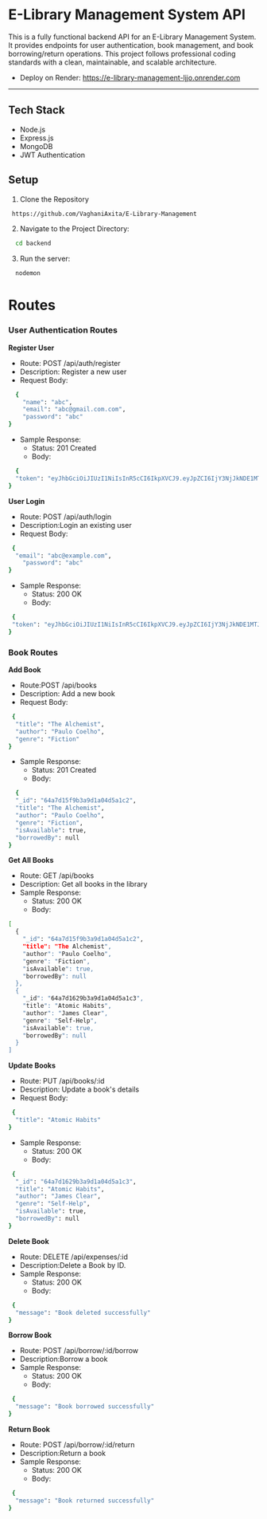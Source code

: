 
# E-Library Management System API

This is a fully functional backend API for an E-Library Management System. It provides endpoints for user authentication, book management, and book borrowing/return operations. This project follows professional coding standards with a clean, maintainable, and scalable architecture.


 - Deploy on Render: https://e-library-management-ljjo.onrender.com
____________________________________________________




## Tech Stack

- Node.js
- Express.js
- MongoDB
- JWT Authentication

## Setup

1. Clone the Repository

```bash
 https://github.com/VaghaniAxita/E-Library-Management
```

2. Navigate to the Project Directory:

```bash
  cd backend  
```

3. Run the server:
```bash
  nodemon
```




# Routes

### User Authentication Routes
  
  **Register  User**

- Route: POST /api/auth/register
- Description: Register a new user
- Request Body:
```bash
  {
    "name": "abc",
    "email": "abc@gmail.com.com",
    "password": "abc"
}
```
- Sample Response:
  - Status: 201 Created
   - Body:
```bash
  {
  "token": "eyJhbGciOiJIUzI1NiIsInR5cCI6IkpXVCJ9.eyJpZCI6IjY3NjJkNDE1MTJlZGY0ZjU1M2ZiNTViMyIsImlhdCI6MTczNDUzMDExOSwiZXhwIjoxNzM3MTIyMTE5fQ.GuvWtrmShK-1v7hOfBmPvL1T74g3BT2varjMnStFEeg"
}
```

**User Login**

- Route: POST /api/auth/login
- Description:Login an existing user
- Request Body:
```bash
 {
  "email": "abc@example.com",
    "password": "abc"
}
```
- Sample Response:
  - Status: 200 OK
   - Body:
```bash
 {
 "token": "eyJhbGciOiJIUzI1NiIsInR5cCI6IkpXVCJ9.eyJpZCI6IjY3NjJkNDE1MTJlZGY0ZjU1M2ZiNTViMyIsImlhdCI6MTczNDUzMDExOSwiZXhwIjoxNzM3MTIyMTE5fQ.GuvWtrmShK-1v7hOfBmPvL1T74g3BT2varjMnStFEeg"
}
```

###  Book Routes

**Add Book**

- Route:POST /api/books
- Description: 	Add a new book
- Request Body:
```bash
 {
  "title": "The Alchemist",
  "author": "Paulo Coelho",
  "genre": "Fiction"
}
```
- Sample Response:
  - Status: 201 Created
   - Body:
```bash
  {
  "_id": "64a7d15f9b3a9d1a04d5a1c2",
  "title": "The Alchemist",
  "author": "Paulo Coelho",
  "genre": "Fiction",
  "isAvailable": true,
  "borrowedBy": null
}
```

**Get All Books**
- Route: GET /api/books
- Description: Get all books in the library 
- Sample Response:
    - Status: 200 OK
    -  Body:
```bash
[
  {
    "_id": "64a7d15f9b3a9d1a04d5a1c2",
    "title": "The Alchemist",
    "author": "Paulo Coelho",
    "genre": "Fiction",
    "isAvailable": true,
    "borrowedBy": null
  },
  {
    "_id": "64a7d1629b3a9d1a04d5a1c3",
    "title": "Atomic Habits",
    "author": "James Clear",
    "genre": "Self-Help",
    "isAvailable": true,
    "borrowedBy": null
  }
]

```

**Update Books**
- Route: PUT /api/books/:id
- Description: Update a book's details
- Request Body:
```bash
 {
  "title": "Atomic Habits"
}
```
- Sample Response:
  - Status: 200 OK
   - Body:
```bash
 {
  "_id": "64a7d1629b3a9d1a04d5a1c3",
  "title": "Atomic Habits",
  "author": "James Clear",
  "genre": "Self-Help",
  "isAvailable": true,
  "borrowedBy": null
}
```

**Delete Book**
- Route: DELETE /api/expenses/:id
- Description:Delete a Book by ID.
- Sample Response:
   - Status: 200 OK
   - Body:
```bash
 {
  "message": "Book deleted successfully"
}
```
**Borrow Book**
- Route: POST /api/borrow/:id/borrow
- Description:Borrow a book
- Sample Response:
   - Status: 200 OK
   - Body:
```bash
 {
  "message": "Book borrowed successfully"
}
```

**Return Book**
- Route: POST /api/borrow/:id/return
- Description:Return a book
- Sample Response:
   - Status: 200 OK
   - Body:
```bash
 {
  "message": "Book returned successfully"
}
```
  
  
